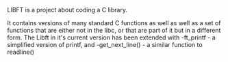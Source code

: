LIBFT is a project about coding a C library.

It contains versions of many standard C functions as well as well as a set of functions that are either not in the libc,
or that are part of it but in a different form.
The Libft in it's current version has been extended with 
-ft_printf - a simplified version of printf, and 
-get_next_line() - a similar function to readline()
